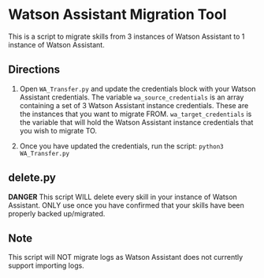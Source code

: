 # Watson Assistant Migration Tool

This is a script to migrate skills from 3 instances of Watson Assistant to 1 instance of Watson Assistant.

## Directions

1. Open `WA_Transfer.py` and update the credentials block with your Watson Assistant credentials. The variable `wa_source_credentials` is an array containing a set of 3 Watson Assistant instance credentials. These are the instances that you want to migrate FROM. `wa_target_credentials` is the variable that will hold the Watson Assistant instance credentials that you wish to migrate TO.

2. Once you have updated the credentials, run the script: `python3 WA_Transfer.py`

## delete.py

**DANGER** This script WILL delete every skill in your instance of Watson Assistant. ONLY use once you have confirmed that your skills have been properly backed up/migrated.

## Note

This script will NOT migrate logs as Watson Assistant does not currently support importing logs.
